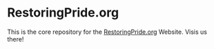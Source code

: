 # RestoringPride.org

This is the core repository for the [RestoringPride.org](RestoringPride.org) Website.  Visis us there!
